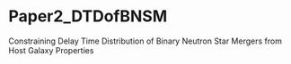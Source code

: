 # Paper2_DTDofBNSM
Constraining Delay Time Distribution of Binary Neutron Star Mergers from Host Galaxy Properties
